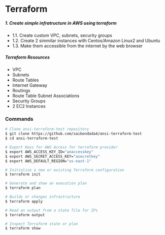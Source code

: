 # Terraform

##### 1. Create simple infratructure in AWS using terraform
 - 1.1. Create custom VPC, subnets, security groups
 - 1.2. Create 2 simmilar instances with Centos/Amazon Linux2 and Ubuntu
 - 1.3. Make them accessible from the internet by the web browser
##### Terraform Resources

  - VPC
  - Subnets
  - Route Tables
  - Internet Gateway
  - Routings
  - Route Table Subnet Associations
  - Security Groups
  - 2 EC2 Instances
### Commands
```sh
# Clone ansi-terraform-test repository
$ git clone https://github.com/saibondada4/ansi-terraform-test
$ cd ansi-terraform-test

# Export Keys for AWS Access for terraform provider
$ export AWS_ACCESS_KEY_ID="anaccesskey"
$ export AWS_SECRET_ACCESS_KEY="asecretkey"
$ export AWS_DEFAULT_REGION="us-east-1"

# Initialize a new or existing Terraform configuration
$ terraform init

# Generate and show an execution plan
$ terraform plan

# Builds or changes infrastructure
$ terraform apply

# Read an output from a state file for IPs
$ terraform output

# Inspect Terraform state or plan
$ terraform show
```
